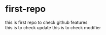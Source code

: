 # first-repo
this is first repo to check github features
<br>
this is to check update
this is to check modifier